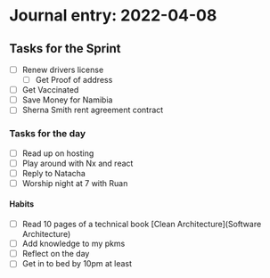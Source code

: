 # Journal entry:  2022-04-08

## Tasks for the Sprint
 - [ ] Renew drivers license 
	 - [ ] Get Proof of address
 - [ ] Get Vaccinated
 - [ ] Save Money for Namibia
 - [ ] Sherna Smith rent agreement contract

### Tasks for the day
- [ ] Read up on hosting
- [ ] Play around with Nx and react
- [ ] Reply to Natacha
- [ ] Worship night at 7 with Ruan

#### Habits
- [ ] Read 10 pages of a technical book [Clean Architecture](Software Architecture)
- [ ] Add knowledge to my pkms
- [ ] Reflect on the day
- [ ] Get in to bed by 10pm at least